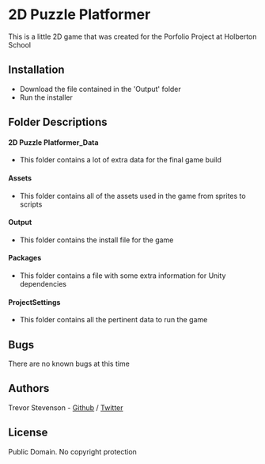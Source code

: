 # 2D Puzzle Platformer
This is a little 2D game that was created for the Porfolio Project at Holberton School

## Installation
* Download the file contained in the 'Output' folder
* Run the installer

## Folder Descriptions
#### 2D Puzzle Platformer_Data
- This folder contains a lot of extra data for the final game build
#### Assets
- This folder contains all of the assets used in the game from sprites to scripts
#### Output
- This folder contains the install file for the game
#### Packages
- This folder contains a file with some extra information for Unity dependencies
#### ProjectSettings
- This folder contains all the pertinent data to run the game

## Bugs
There are no known bugs at this time

## Authors
Trevor Stevenson - [Github](https://github.com/tr3v1n4t0r) / [Twitter](https://twitter.com/tr3v1nat0r)

## License
Public Domain. No copyright protection
